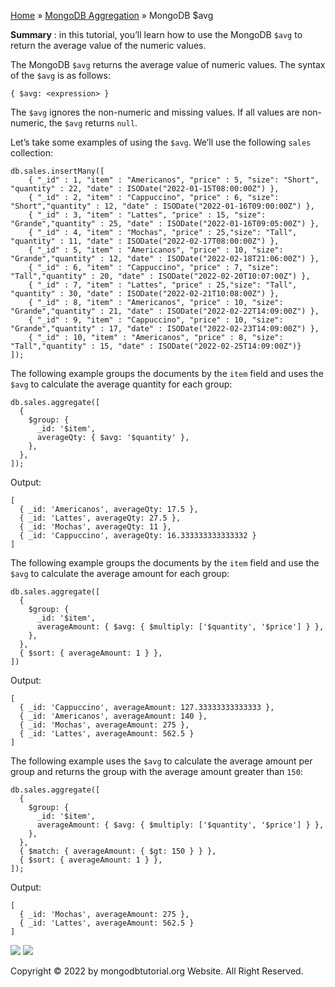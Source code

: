 

[Home](https://www.mongodbtutorial.org/) » [MongoDB
Aggregation](https://www.mongodbtutorial.org/mongodb-aggregation/) » MongoDB
$avg



 **Summary** : in this tutorial, you’ll learn how to use the MongoDB `$avg` to
return the average value of the numeric values.



The MongoDB `$avg` returns the average value of numeric values. The syntax of
the `$avg` is as follows:


    
    
    { $avg: <expression> }



The `$avg` ignores the non-numeric and missing values. If all values are non-
numeric, the `$avg` returns `null`.



Let’s take some examples of using the `$avg`. We’ll use the following `sales`
collection:


    
    
    db.sales.insertMany([
    	{ "_id" : 1, "item" : "Americanos", "price" : 5, "size": "Short", "quantity" : 22, "date" : ISODate("2022-01-15T08:00:00Z") },
    	{ "_id" : 2, "item" : "Cappuccino", "price" : 6, "size": "Short","quantity" : 12, "date" : ISODate("2022-01-16T09:00:00Z") },
    	{ "_id" : 3, "item" : "Lattes", "price" : 15, "size": "Grande","quantity" : 25, "date" : ISODate("2022-01-16T09:05:00Z") },
    	{ "_id" : 4, "item" : "Mochas", "price" : 25,"size": "Tall", "quantity" : 11, "date" : ISODate("2022-02-17T08:00:00Z") },
    	{ "_id" : 5, "item" : "Americanos", "price" : 10, "size": "Grande","quantity" : 12, "date" : ISODate("2022-02-18T21:06:00Z") },
    	{ "_id" : 6, "item" : "Cappuccino", "price" : 7, "size": "Tall","quantity" : 20, "date" : ISODate("2022-02-20T10:07:00Z") },
    	{ "_id" : 7, "item" : "Lattes", "price" : 25,"size": "Tall", "quantity" : 30, "date" : ISODate("2022-02-21T10:08:00Z") },
    	{ "_id" : 8, "item" : "Americanos", "price" : 10, "size": "Grande","quantity" : 21, "date" : ISODate("2022-02-22T14:09:00Z") },
    	{ "_id" : 9, "item" : "Cappuccino", "price" : 10, "size": "Grande","quantity" : 17, "date" : ISODate("2022-02-23T14:09:00Z") },
    	{ "_id" : 10, "item" : "Americanos", "price" : 8, "size": "Tall","quantity" : 15, "date" : ISODate("2022-02-25T14:09:00Z")}
    ]);



The following example groups the documents by the `item` field and uses the
`$avg` to calculate the average quantity for each group:


    
    
    db.sales.aggregate([
      {
        $group: {
          _id: '$item',
          averageQty: { $avg: '$quantity' },
        },
      },
    ]);
    



Output:


    
    
    [
      { _id: 'Americanos', averageQty: 17.5 },
      { _id: 'Lattes', averageQty: 27.5 },
      { _id: 'Mochas', averageQty: 11 },
      { _id: 'Cappuccino', averageQty: 16.333333333333332 }
    ]



The following example groups the documents by the `item` field and use the
`$avg` to calculate the average amount for each group:


    
    
    db.sales.aggregate([
      {
        $group: {
          _id: '$item',
          averageAmount: { $avg: { $multiply: ['$quantity', '$price'] } },
        },
      },
      { $sort: { averageAmount: 1 } },
    ])



Output:


    
    
    [
      { _id: 'Cappuccino', averageAmount: 127.33333333333333 },
      { _id: 'Americanos', averageAmount: 140 },
      { _id: 'Mochas', averageAmount: 275 },
      { _id: 'Lattes', averageAmount: 562.5 }
    ]



The following example uses the `$avg` to calculate the average amount per
group and returns the group with the average amount greater than `150`:


    
    
    db.sales.aggregate([
      {
        $group: {
          _id: '$item',
          averageAmount: { $avg: { $multiply: ['$quantity', '$price'] } },
        },
      },
      { $match: { averageAmount: { $gt: 150 } } },
      { $sort: { averageAmount: 1 } },
    ]);
    



Output:


    
    
    [
      { _id: 'Mochas', averageAmount: 275 },
      { _id: 'Lattes', averageAmount: 562.5 }
    ]

![](https://www.mongodbtutorial.org/wp-content/themes/evolution/img/left.svg)
![](https://www.mongodbtutorial.org/wp-content/themes/evolution/img/right.svg)


Copyright © 2022 by mongodbtutorial.org Website. All Right Reserved.

